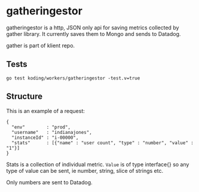 # gatheringestor

gatheringestor is a http, JSON only api for saving metrics collected by gather library. It currently saves them to Mongo and sends to Datadog.

gather is part of klient repo.

## Tests

    go test koding/workers/gatheringestor -test.v=true

## Structure

This is an example of a request:

    {
      "env"        : "prod",
      "username"   : "indianajones",
      "instanceId" : "i-00000",
      "stats"      : [{"name" : "user count", "type" : "number", "value" : "1"}]
    }

Stats is a collection of individual metric. `Value` is of type interface{} so any type of value can be sent, ie number, string, slice of strings etc.

Only numbers are sent to Datadog.
